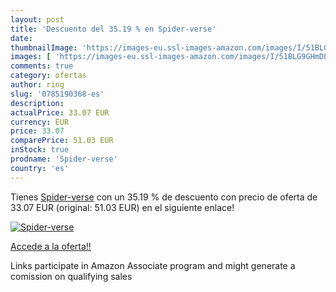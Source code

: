 ```yaml
---
layout: post
title: 'Descuento del 35.19 % en Spider-verse'
date: 
thumbnailImage: 'https://images-eu.ssl-images-amazon.com/images/I/51BLG9GHmDL._SL200_.jpg'
images: [ 'https://images-eu.ssl-images-amazon.com/images/I/51BLG9GHmDL._SL200_.jpg' ]
comments: true
category: ofertas
author: ring
slug: '0785190368-es'
description:
actualPrice: 33.07 EUR
currency: EUR
price: 33.07
comparePrice: 51.03 EUR
inStock: true
prodname: 'Spider-verse'
country: 'es'
---
```


Tienes [Spider-verse](https://www.amazon.es/dp/0785190368/?tag=tolees-21) con un 35.19 % de descuento con precio de oferta de 33.07 EUR (original: 51.03 EUR) en el siguiente enlace!

[![Spider-verse](https://images-eu.ssl-images-amazon.com/images/I/51BLG9GHmDL._SL200_.jpg)](https://www.amazon.es/dp/0785190368/?tag=tolees-21)

[Accede a la oferta!!](https://www.amazon.es/dp/0785190368/?tag=tolees-21)

Links participate in Amazon Associate program and might generate a comission on qualifying sales


